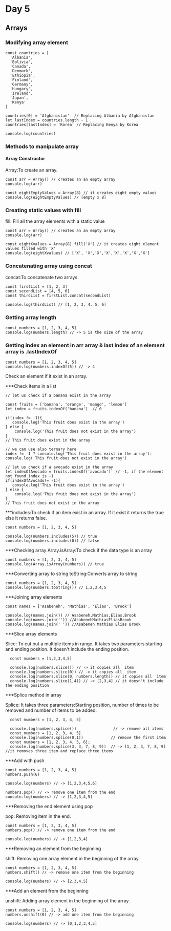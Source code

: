 # Day 5 

## Arrays
### Modifying array element
````
const countries = [
  'Albania',
  'Bolivia',
  'Canada',
  'Denmark',
  'Ethiopia',
  'Finland',
  'Germany',
  'Hungary',
  'Ireland',
  'Japan',
  'Kenya'
]

countries[0] = 'Afghanistan'  // Replacing Albania by Afghanistan
let lastIndex = countries.length - 1
countries[lastIndex] = 'Korea' // Replacing Kenya by Korea

console.log(countries)
````

### Methods to manipulate array

#### Array Constructor 
Array:To create an array.
````
const arr = Array() // creates an an empty array
console.log(arr)

const eightEmptyValues = Array(8) // it creates eight empty values
console.log(eightEmptyValues) // [empty x 8]
````
### Creating static values with fill
fill: Fill all the array elements with a static value
````
const arr = Array() // creates an an empty array
console.log(arr)

const eightXvalues = Array(8).fill('X') // it creates eight element values filled with 'X'
console.log(eightXvalues) // ['X', 'X','X','X','X','X','X','X']
````

### Concatenating array using concat
concat:To concatenate two arrays.
````
const firstList = [1, 2, 3]
const secondList = [4, 5, 6]
const thirdList = firstList.concat(secondList)

console.log(thirdList) // [1, 2, 3, 4, 5, 6]
````

### Getting array length
````
const numbers = [1, 2, 3, 4, 5]
console.log(numbers.length) // -> 5 is the size of the array
````
### Getting index an element in arr array & last index of an element array is .lastIndexOf
````
const numbers = [1, 2, 3, 4, 5]
console.log(numbers.indexOf(5)) // -> 4
````

Check an element if it exist in an array.

***Check items in a list
````
// let us check if a banana exist in the array

const fruits = ['banana', 'orange', 'mango', 'lemon']
let index = fruits.indexOf('banana')  // 0

if(index != -1){
   console.log('This fruit does exist in the array')  
} else {
    console.log('This fruit does not exist in the array')
}
// This fruit does exist in the array

// we can use also ternary here
index != -1 ? console.log('This fruit does exist in the array'): console.log('This fruit does not exist in the array')

// let us check if a avocado exist in the array
let indexOfAvocado = fruits.indexOf('avocado')  // -1, if the element not found index is -1
if(indexOfAvocado!= -1){
   console.log('This fruit does exist in the array')  
} else {
    console.log('This fruit does not exist in the array')
}
// This fruit does not exist in the array
````
***includes:To check if an item exist in an array. If it exist it returns the true else it returns false.
````
const numbers = [1, 2, 3, 4, 5]

console.log(numbers.includes(5)) // true
console.log(numbers.includes(0)) // false
````

***Checking array
Array.isArray:To check if the data type is an array
````
const numbers = [1, 2, 3, 4, 5]
console.log(Array.isArray(numbers)) // true
````

***Converting array to string
toString:Converts array to string
````
const numbers = [1, 2, 3, 4, 5]
console.log(numbers.toString()) // 1,2,3,4,5
````

***Joining array elements 
````
const names = ['Asabeneh', 'Mathias', 'Elias', 'Brook']

console.log(names.join()) // Asabeneh,Mathias,Elias,Brook
console.log(names.join('')) //AsabenehMathiasEliasBrook
console.log(names.join(' ')) //Asabeneh Mathias Elias Brook
````

***Slice array elements

Slice: To cut out a multiple items in range. It takes two parameters:starting and ending position. It doesn't include the ending position.
```
  const numbers = [1,2,3,4,5]

  console.log(numbers.slice()) // -> it copies all  item
  console.log(numbers.slice(0)) // -> it copies all  item
  console.log(numbers.slice(0, numbers.length)) // it copies all  item
  console.log(numbers.slice(1,4)) // -> [2,3,4] // it doesn't include the ending position
  ````

***Splice method in array

Splice: It takes three parameters:Starting position, number of times to be removed and number of items to be added.
````
  const numbers = [1, 2, 3, 4, 5]

  console.log(numbers.splice())                // -> remove all items
  const numbers = [1, 2, 3, 4, 5]
  console.log(numbers.splice(0,1))            // remove the first item
  const numbers = [1, 2, 3, 4, 5, 6];
  console.log(numbers.splice(3, 3, 7, 8, 9))  // -> [1, 2, 3, 7, 8, 9] //it removes three item and replace three items
  ````

***Add with push
````
const numbers = [1, 2, 3, 4, 5]
numbers.push(6)

console.log(numbers) // -> [1,2,3,4,5,6]

numbers.pop() // -> remove one item from the end
console.log(numbers) // -> [1,2,3,4,5]
````

***Removing the end element using pop

pop: Removing item in the end.
````
const numbers = [1, 2, 3, 4, 5]
numbers.pop() // -> remove one item from the end

console.log(numbers) // -> [1,2,3,4]
````

***Removing an element from the beginning

shift: Removing one array element in the beginning of the array.
````
const numbers = [1, 2, 3, 4, 5]
numbers.shift() // -> remove one item from the beginning

console.log(numbers) // -> [2,3,4,5]
````

***Add an element from the beginning

unshift: Adding array element in the beginning of the array.
````
const numbers = [1, 2, 3, 4, 5]
numbers.unshift(0) // -> add one item from the beginning

console.log(numbers) // -> [0,1,2,3,4,5]
````

